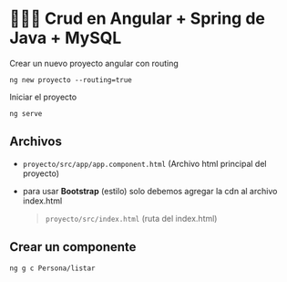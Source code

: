 # :chocolate_bar::chocolate_bar::chocolate_bar: Crud en Angular + Spring de Java + MySQL
Crear un nuevo proyecto angular con routing
```
ng new proyecto --routing=true
```
Iniciar el proyecto
```
ng serve
```
## Archivos
- `proyecto/src/app/app.component.html` (Archivo html principal del proyecto)

- para usar **Bootstrap** (estilo) solo debemos agregar la cdn al archivo index.html 
  >  `proyecto/src/index.html` (ruta del index.html)
  
## Crear un componente
```
ng g c Persona/listar
```


